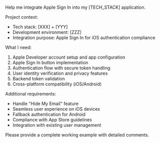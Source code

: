 Help me integrate Apple Sign In into my [TECH_STACK] application.

Project context:

- Tech stack: [XXX] + [YYY]
- Development environment: [ZZZ]
- Integration purpose: Apple Sign In for iOS authentication compliance

What I need:

1. Apple Developer account setup and app configuration
2. Apple Sign In button implementation
3. Authentication flow with secure token handling
4. User identity verification and privacy features
5. Backend token validation
6. Cross-platform compatibility (iOS/Android)

Additional requirements:

- Handle "Hide My Email" feature
- Seamless user experience on iOS devices
- Fallback authentication for Android
- Compliance with App Store guidelines
- Integration with existing user management

Please provide a complete working example with detailed comments.
